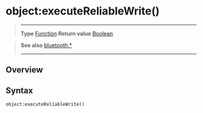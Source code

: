 # object:executeReliableWrite()

> --------------------- ------------------------------------------------------------------------------------------
> __Type__              [Function](https://docs.coronalabs.com/api/type/Function.html)
> __Return value__      [Boolean](https://docs.coronalabs.com/api/type/Boolean.html)


> __See also__          [bluetooth.*](/plugin/bluetooth/index.md)
> --------------------- ------------------------------------------------------------------------------------------

## Overview

## Syntax

	object:executeReliableWrite()

